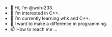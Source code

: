 - 👋 Hi, I’m @wxh-233.
- 👀 I’m interested in C++.
- 🌱 I’m currently learning whk and C++.
- 💞️ I want to make a difference in programming.
- 📫 How to reach me ...

<!---
wxh-233/wxh-233 is a ✨ special ✨ repository because its `README.md` (this file) appears on your GitHub profile.
You can click the Preview link to take a look at your changes.
--->
